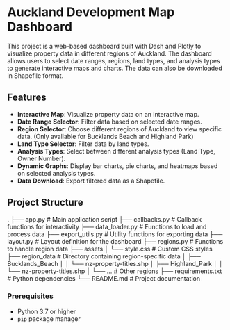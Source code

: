 # Auckland Development Map Dashboard

This project is a web-based dashboard built with Dash and Plotly to visualize property data in different regions of Auckland. The dashboard allows users to select date ranges, regions, land types, and analysis types to generate interactive maps and charts. The data can also be downloaded in Shapefile format.

## Features

- **Interactive Map**: Visualize property data on an interactive map.
- **Date Range Selector**: Filter data based on selected date ranges.
- **Region Selector**: Choose different regions of Auckland to view specific data. (Only avaliable for Bucklands Beach and Highland Park)
- **Land Type Selector**: Filter data by land types.
- **Analysis Types**: Select between different analysis types (Land Type, Owner Number).
- **Dynamic Graphs**: Display bar charts, pie charts, and heatmaps based on selected analysis types.
- **Data Download**: Export filtered data as a Shapefile.

## Project Structure
.
├── app.py # Main application script
├── callbacks.py # Callback functions for interactivity
├── data_loader.py # Functions to load and process data
├── export_utils.py # Utility functions for exporting data
├── layout.py # Layout definition for the dashboard
├── regions.py # Functions to handle region data
├── assets
│ └── style.css # Custom CSS styles
├── region_data # Directory containing region-specific data
│ ├── Bucklands_Beach
│ │ └── nz-property-titles.shp
│ ├── Highland_Park
│ │ └── nz-property-titles.shp
│ └── ... # Other regions
├── requirements.txt # Python dependencies
└── README.md # Project documentation

### Prerequisites

- Python 3.7 or higher
- `pip` package manager
